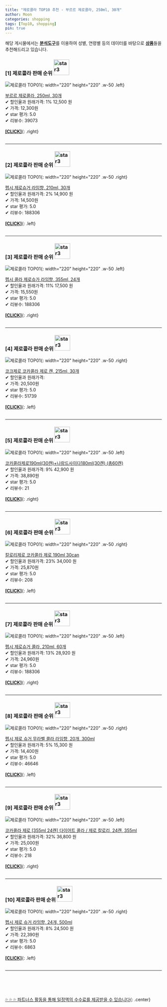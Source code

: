 ```yaml
---
title: "제로콜라 TOP10 추천 - 부르르 제로콜라, 250ml, 30개"
author: Moon
categories: shopping
tags: [Top10, shopping]
pin: true
---
```


해당 게시물에서는 [**분석도구**](https://itemscout.io/)를 이용하여 성별, 연령별 등의 데이터를 바탕으로 [**상품**](https://link.coupang.com/a/baae76)들을 추천해드리고 있습니다.

### [1] 제로콜라 판매 순위  <img width="50" alt="star3" src="https://user-images.githubusercontent.com/78655692/151471989-9e21d7a8-a7b6-44b0-b598-2bb204b56b00.png">

![제로콜라 TOP01](https://thumbnail7.coupangcdn.com/thumbnails/remote/230x230ex/image/retail/images/8399374145537962-2991397f-d6e3-4929-98bc-8dfe5802542d.png){: width="220" height="220" .w-50 .left}

[부르르 제로콜라, 250ml, 30개](https://link.coupang.com/re/AFFSDP?lptag=AF5964186&subid=bluemoonsky6999&pageKey=6976298818&traceid=V0-153&itemId=19457746338&vendorItemId=72077082112)
<br>
✔ 할인율과 원래가격: 1%  12,500   원<br>
✔ 가격: 12,300원<br>
✔ star 평가: 5.0<br>
✔ 리뷰수: 39073<br>
<br>
[**[CLICK]**](https://link.coupang.com/re/AFFSDP?lptag=AF5964186&subid=bluemoonsky6999&pageKey=6976298818&traceid=V0-153&itemId=19457746338&vendorItemId=72077082112){: .right}
<br>
<br>

***

### [2] 제로콜라 판매 순위  <img width="50" alt="star3" src="https://user-images.githubusercontent.com/78655692/151471989-9e21d7a8-a7b6-44b0-b598-2bb204b56b00.png">

![제로콜라 TOP01](https://thumbnail9.coupangcdn.com/thumbnails/remote/230x230ex/image/retail/images/7804750912060081-514b3aa0-bba6-4519-a5f3-0abb11755c7e.jpg){: width="220" height="220" .w-50 .right}

[펩시 제로슈거 라임향, 210ml, 30개](https://link.coupang.com/re/AFFSDP?lptag=AF5964186&subid=bluemoonsky6999&pageKey=5071892418&traceid=V0-153&itemId=6864726501&vendorItemId=74157319832)
<br>
✔ 할인율과 원래가격: 2%  14,900   원<br>
✔ 가격: 14,500원<br>
✔ star 평가: 5.0<br>
✔ 리뷰수: 188306<br>
<br>
[**[CLICK]**](https://link.coupang.com/re/AFFSDP?lptag=AF5964186&subid=bluemoonsky6999&pageKey=5071892418&traceid=V0-153&itemId=6864726501&vendorItemId=74157319832){: .left}
<br>
<br>

***

### [3] 제로콜라 판매 순위  <img width="50" alt="star3" src="https://user-images.githubusercontent.com/78655692/151471989-9e21d7a8-a7b6-44b0-b598-2bb204b56b00.png">

![제로콜라 TOP01](https://thumbnail10.coupangcdn.com/thumbnails/remote/230x230ex/image/retail/images/2023/07/10/11/0/3b879ece-0b94-4f55-be2a-1260d484274a.jpg){: width="220" height="220" .w-50 .left}

[펩시 콜라 제로슈가 라임향, 355ml, 24개](https://link.coupang.com/re/AFFSDP?lptag=AF5964186&subid=bluemoonsky6999&pageKey=5071892418&traceid=V0-153&itemId=17909172379&vendorItemId=86532415890)
<br>
✔ 할인율과 원래가격: 11%  17,500   원<br>
✔ 가격: 15,550원<br>
✔ star 평가: 5.0<br>
✔ 리뷰수: 188306<br>
<br>
[**[CLICK]**](https://link.coupang.com/re/AFFSDP?lptag=AF5964186&subid=bluemoonsky6999&pageKey=5071892418&traceid=V0-153&itemId=17909172379&vendorItemId=86532415890){: .right}
<br>
<br>

***

### [4] 제로콜라 판매 순위  <img width="50" alt="star3" src="https://user-images.githubusercontent.com/78655692/151471989-9e21d7a8-a7b6-44b0-b598-2bb204b56b00.png">

![제로콜라 TOP01](https://thumbnail10.coupangcdn.com/thumbnails/remote/230x230ex/image/vendor_inventory/464b/c1c3c1f33ed58e6b7306484d60b78b0d7b417fbdce9c0287074a0a1f5310.png){: width="220" height="220" .w-50 .right}

[코크제로 코카콜라 제로 캔, 215ml, 30개](https://link.coupang.com/re/AFFSDP?lptag=AF5964186&subid=bluemoonsky6999&pageKey=2317120030&traceid=V0-153&itemId=17476202980&vendorItemId=73452480832)
<br>
✔ 할인율과 원래가격: <br>
✔ 가격: 20,500원<br>
✔ star 평가: 5.0<br>
✔ 리뷰수: 51739<br>
<br>
[**[CLICK]**](https://link.coupang.com/re/AFFSDP?lptag=AF5964186&subid=bluemoonsky6999&pageKey=2317120030&traceid=V0-153&itemId=17476202980&vendorItemId=73452480832){: .left}
<br>
<br>

***

### [5] 제로콜라 판매 순위  <img width="50" alt="star3" src="https://user-images.githubusercontent.com/78655692/151471989-9e21d7a8-a7b6-44b0-b598-2bb204b56b00.png">

![제로콜라 TOP01](https://thumbnail7.coupangcdn.com/thumbnails/remote/230x230ex/image/vendor_inventory/5437/f4532bde0992f8ade8d82e33d3bf10a984e29abf18b7b4055fc26d9ff361.jpg){: width="220" height="220" .w-50 .left}

[코카콜라제로190ml(30캔)+나랑드사이다180ml(30캔) (총60캔)](https://link.coupang.com/re/AFFSDP?lptag=AF5964186&subid=bluemoonsky6999&pageKey=7462707353&traceid=V0-153&itemId=19455111523&vendorItemId=78275445800)
<br>
✔ 할인율과 원래가격: 9%  42,900   원<br>
✔ 가격: 38,890원<br>
✔ star 평가: 5.0<br>
✔ 리뷰수: 21<br>
<br>
[**[CLICK]**](https://link.coupang.com/re/AFFSDP?lptag=AF5964186&subid=bluemoonsky6999&pageKey=7462707353&traceid=V0-153&itemId=19455111523&vendorItemId=78275445800){: .right}
<br>
<br>

***

### [6] 제로콜라 판매 순위  <img width="50" alt="star3" src="https://user-images.githubusercontent.com/78655692/151471989-9e21d7a8-a7b6-44b0-b598-2bb204b56b00.png">

![제로콜라 TOP01](https://thumbnail10.coupangcdn.com/thumbnails/remote/230x230ex/image/vendor_inventory/9d65/bbc0fbb08b34763601708a42ef6cb4e692cd76684641eaf564401584d83e.png){: width="220" height="220" .w-50 .right}

[칼로리제로 코카콜라 제로 190ml 30can](https://link.coupang.com/re/AFFSDP?lptag=AF5964186&subid=bluemoonsky6999&pageKey=7613361312&traceid=V0-153&itemId=20168727509&vendorItemId=82917944492)
<br>
✔ 할인율과 원래가격: 23%  34,000   원<br>
✔ 가격: 25,870원<br>
✔ star 평가: 5.0<br>
✔ 리뷰수: 208<br>
<br>
[**[CLICK]**](https://link.coupang.com/re/AFFSDP?lptag=AF5964186&subid=bluemoonsky6999&pageKey=7613361312&traceid=V0-153&itemId=20168727509&vendorItemId=82917944492){: .left}
<br>
<br>

***

### [7] 제로콜라 판매 순위  <img width="50" alt="star3" src="https://user-images.githubusercontent.com/78655692/151471989-9e21d7a8-a7b6-44b0-b598-2bb204b56b00.png">

![제로콜라 TOP01](https://thumbnail9.coupangcdn.com/thumbnails/remote/230x230ex/image/retail/images/7804750912060081-514b3aa0-bba6-4519-a5f3-0abb11755c7e.jpg){: width="220" height="220" .w-50 .left}

[펩시 제로슈거 콜라, 210ml, 60개](https://link.coupang.com/re/AFFSDP?lptag=AF5964186&subid=bluemoonsky6999&pageKey=5071892418&traceid=V0-153&itemId=19643015891&vendorItemId=84639390218)
<br>
✔ 할인율과 원래가격: 13%  28,920   원<br>
✔ 가격: 24,960원<br>
✔ star 평가: 5.0<br>
✔ 리뷰수: 188306<br>
<br>
[**[CLICK]**](https://link.coupang.com/re/AFFSDP?lptag=AF5964186&subid=bluemoonsky6999&pageKey=5071892418&traceid=V0-153&itemId=19643015891&vendorItemId=84639390218){: .right}
<br>
<br>

***

### [8] 제로콜라 판매 순위  <img width="50" alt="star3" src="https://user-images.githubusercontent.com/78655692/151471989-9e21d7a8-a7b6-44b0-b598-2bb204b56b00.png">

![제로콜라 TOP01](https://thumbnail7.coupangcdn.com/thumbnails/remote/230x230ex/image/retail/images/8330216492185158-3c5ae22c-9540-4353-8dbe-af2d0027b53d.jpg){: width="220" height="220" .w-50 .right}

[펩시 제로 슈거 무라벨 콜라 라임향, 20개, 300ml](https://link.coupang.com/re/AFFSDP?lptag=AF5964186&subid=bluemoonsky6999&pageKey=6138575604&traceid=V0-153&itemId=11757502260&vendorItemId=79031340021)
<br>
✔ 할인율과 원래가격: 5%  15,300   원<br>
✔ 가격: 14,400원<br>
✔ star 평가: 5.0<br>
✔ 리뷰수: 46646<br>
<br>
[**[CLICK]**](https://link.coupang.com/re/AFFSDP?lptag=AF5964186&subid=bluemoonsky6999&pageKey=6138575604&traceid=V0-153&itemId=11757502260&vendorItemId=79031340021){: .left}
<br>
<br>

***

### [9] 제로콜라 판매 순위  <img width="50" alt="star3" src="https://user-images.githubusercontent.com/78655692/151471989-9e21d7a8-a7b6-44b0-b598-2bb204b56b00.png">

![제로콜라 TOP01](https://thumbnail10.coupangcdn.com/thumbnails/remote/230x230ex/image/vendor_inventory/7228/152d04e96f75103d1d49d725cb0904248760427c6f0be6519b91d27eee5e.JPG){: width="220" height="220" .w-50 .left}

[코카콜라 제로 [355ml 24캔] 다이어트 콜라 / 제로 칼로리, 24캔, 355ml](https://link.coupang.com/re/AFFSDP?lptag=AF5964186&subid=bluemoonsky6999&pageKey=7612127388&traceid=V0-153&itemId=20163172383&vendorItemId=82079485371)
<br>
✔ 할인율과 원래가격: 32%  36,800   원<br>
✔ 가격: 25,000원<br>
✔ star 평가: 5.0<br>
✔ 리뷰수: 218<br>
<br>
[**[CLICK]**](https://link.coupang.com/re/AFFSDP?lptag=AF5964186&subid=bluemoonsky6999&pageKey=7612127388&traceid=V0-153&itemId=20163172383&vendorItemId=82079485371){: .right}
<br>
<br>

***

### [10] 제로콜라 판매 순위  <img width="50" alt="star3" src="https://user-images.githubusercontent.com/78655692/151471989-9e21d7a8-a7b6-44b0-b598-2bb204b56b00.png">

![제로콜라 TOP01](https://thumbnail8.coupangcdn.com/thumbnails/remote/230x230ex/image/retail/images/4260160778956784-e03b7bb7-7f54-4645-ba60-bf0bc17e784c.jpg){: width="220" height="220" .w-50 .right}

[펩시 제로 슈거 라임향, 24개, 500ml](https://link.coupang.com/re/AFFSDP?lptag=AF5964186&subid=bluemoonsky6999&pageKey=5205933714&traceid=V0-153&itemId=17910002825&vendorItemId=85068272540)
<br>
✔ 할인율과 원래가격: 8%  24,500   원<br>
✔ 가격: 22,390원<br>
✔ star 평가: 5.0<br>
✔ 리뷰수: 6863<br>
<br>
[**[CLICK]**](https://link.coupang.com/re/AFFSDP?lptag=AF5964186&subid=bluemoonsky6999&pageKey=5205933714&traceid=V0-153&itemId=17910002825&vendorItemId=85068272540){: .left}
<br>
<br>

***
<br><br><br><br>[💦 💦 💦 파트너스 활동을 통해 일정액의 수수료를 제공받을 수 있습니다](https://link.coupang.com/a/baae76){: .center}